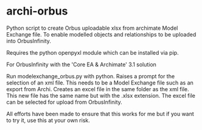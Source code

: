 # archi-orbus
Python script to create Orbus uploadable xlsx from archimate Model Exchange file. To enable modelled objects and relationships to be uploaded into OrbusInfinity.
 
Requires the python openpyxl module which can be installed via pip.

For OrbusInfinity with the 'Core EA & Archimate' 3.1 solution

Run modelexchange_orbus.py with python. Raises a prompt for the selection of an xml file. This needs to be a Model Exchange file such as an export from Archi. Creates an excel file in the same folder as the xml file. This new file has the same name but with the .xlsx extension. The excel file can be selected for upload from OrbusInfinity.

All efforts have been made to ensure that this works for me but if you want to try it, use this at your own risk.
